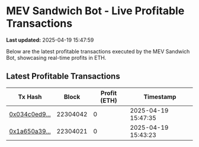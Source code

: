# MEV Sandwich Bot - Live Profitable Transactions

**Last updated:** 2025-04-19 15:47:59

Below are the latest profitable transactions executed by the MEV Sandwich Bot, showcasing real-time profits in ETH.

## Latest Profitable Transactions

| Tx Hash | Block | Profit (ETH) | Timestamp |
|---------|-------|--------------|-----------|
| [0x034c0ed9...](https://etherscan.io/tx/0x034c0ed9ddf77d87004a7285ad51823db99ccfe35d96f4ed837dca8a68d84d2c) | 22304042 | 0 | 2025-04-19 15:47:35 |
| [0x1a650a39...](https://etherscan.io/tx/0x1a650a3969b02355b8082b319e83e6022ac4ea5d56b44c03938f9838c6b1a77a) | 22304021 | 0 | 2025-04-19 15:43:23 |
